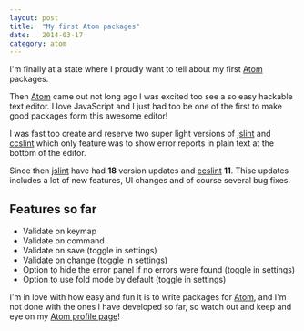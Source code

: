 ```yaml
---
layout: post
title:  "My first Atom packages"
date:   2014-03-17
category: atom
---
```


I'm finally at a state where I proudly want to tell about my first [Atom](https://atom.io/) packages.

Then [Atom](https://atom.io/) came out not long ago I was excited too see a so easy hackable text editor.
I love JavaScript and I just had too be one of the first to make good packages form this awesome editor!

I was fast too create and reserve two super light versions of [jslint](https://atom.io/packages/jslint) and [ccslint](https://atom.io/packages/csslint) which only feature was to show error reports in plain text at the bottom of the editor.

Since then [jslint](https://atom.io/packages/jslint) have had **18** version updates and [ccslint](https://atom.io/packages/csslint) **11**.
Thise updates includes a lot of new features, UI changes and of course several bug fixes.

## Features so far

 * Validate on keymap
 * Validate on command
 * Validate on save (toggle in settings)
 * Validate on change (toggle in settings)
 * Option to hide the error panel if no errors were found (toggle in settings)
 * Option to use fold mode by default (toggle in settings)

I'm in love with how easy and fun it is to write packages for [Atom](https://atom.io/), and I'm not done with the ones I have developed so far, so watch out and keep and eye on my [Atom profile page](https://atom.io/users/tcarlsen)!

